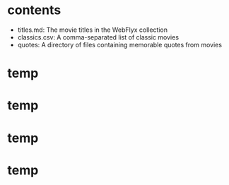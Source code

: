 # contents

- titles.md: The movie titles in the WebFlyx collection
- classics.csv: A comma-separated list of classic movies
- quotes: A directory of files containing memorable quotes from movies
# temp
# temp
# temp
# temp
